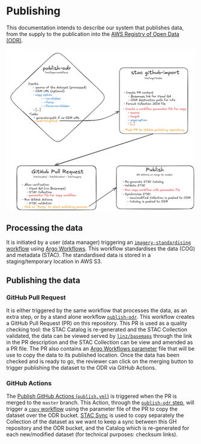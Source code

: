# Publishing

This documentation intends to describe our system that publishes data, from the supply to the publication into the [AWS Registry of Open Data (ODR)](https://registry.opendata.aws/).

![publishing](img/publishing/publishing_to_odr.png)

## Processing the data

It is initiated by a user (data manager) triggering an [`imagery-standardising` workflow](https://github.com/linz/topo-workflows/tree/master/workflows/raster#standardising) using [Argo Workflows](https://argoproj.github.io/workflows/). This workflow standardises the data (COG) and metadata (STAC). The standardised data is stored in a staging/temporary location in AWS S3.

## Publishing the data

### GitHub Pull Request

It is either triggered by the same workflow that processes the data, as an extra step, or by a stand alone workflow [`publish-odr`](https://github.com/linz/topo-workflows/tree/master/workflows/raster#publish-odr).
This workflow creates a GitHub Pull Request (PR) on this repository. This PR is used as a quality checking tool: the STAC Catalog is re-generated and the STAC Collection validated, the data can be viewed served by [`linz/basemaps`](https://basemaps.linz.govt.nz) through the link in the PR description and the STAC Collection can be view and amended as a PR file. The PR also contains an [Argo Workflows parameter](https://argo-workflows.readthedocs.io/en/latest/walk-through/parameters/) file that will be use to copy the data to its published location. Once the data has been checked and is ready to go, the reviewer can click on the merging button to trigger publishing the dataset to the ODR via GitHub Actions.

### GitHub Actions

The [Publish GitHub Actions (`publish.yml`)](https://github.com/linz/imagery/blob/master/.github/workflows/publish.yml) is triggered when the PR is merged to the `master` branch.
This Action, through the [`publish-odr` step](https://github.com/linz/imagery/blob/38c525f3e9f3b10c2b32753c92009f204b8ee74c/.github/workflows/publish.yml#L37), will trigger a [`copy` workflow](https://github.com/linz/topo-workflows/tree/master/workflows/storage#copy) using the parameter file of the PR to copy the dataset over the ODR bucket. [STAC Sync](https://github.com/linz/argo-tasks/tree/master/src/commands/stac-sync#stac-sync) is used to copy separately the Collection of the dataset as we want to keep a sync between this GH repository and the ODR bucket, and the Catalog which is re-generated for each new/modified dataset (for technical purposes: checksum links).
